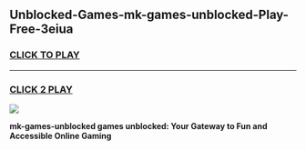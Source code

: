 
## Unblocked-Games-mk-games-unblocked-Play-Free-3eiua
<h3>
<a href="https://premium76.site?title=mk-games-unblocked&ref=09A">CLICK TO PLAY</a></h3>
<hr>

<h3>
<a href="https://premium76.site?title=mk-games-unblocked&ref=09A">CLICK 2 PLAY</a>
  
</h3>

<a href="https://premium76.site?title=mk-games-unblocked&ref=09A"><img src="https://clearcache.store/games.png"></a>


**mk-games-unblocked games unblocked: Your Gateway to Fun and Accessible Online Gaming**

